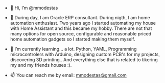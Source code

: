 - 👋 Hi, I’m @mmodestas

- 👀 During day, I am Oracle ERP consultant. During nigth, I am home automation enthusiast. Two years ago I started automating my house with Home Assistant and this became my hobby.
There are not that many options for open source, configurable and reasonable priced home automation gadgets so I started making them myself.

- 🌱 I’m currently learning... a lot. Python, YAML, Programming microcontrolers with Arduino, designing custom PCB's for my projects, discovering 3D printing.. And everything else that is related to tikering my and my friends houses :). 

- 📫 You can reach me by email: mmodestas@gmail.com

<!---
mmodestas/mmodestas is a ✨ special ✨ repository because its `README.md` (this file) appears on your GitHub profile.
You can click the Preview link to take a look at your changes.
--->
